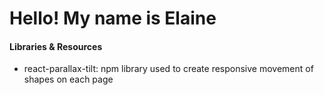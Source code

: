 # Hello! My name is Elaine

#### Libraries & Resources

  - react-parallax-tilt: npm library used to create responsive movement of shapes on each page
